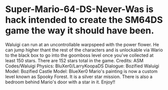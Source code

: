 # Super-Mario-64-DS-Never-Was is hack intended to create the SM64DS game the way it should have been.
Waluigi can run at an uncontrollable warpspeed with the power flower. He can jump higher thant the rest of the characters and is unlockable via Wario to the black box to go into the goomboss level once you've collected at least 150 stars. There are 152 stars total in the game.
Credits:
ASM Codes/Waluigi Physics: BluXer0/LarryKoopaDS
Dialogue: Bozified
Waluigi Model: Bozified
Castle Model: BlueXer0
Mario's painting is now a custom level known as Spooky Forest. It is a silver star mission.
There is also a bedroom behind Mario's door with a star in it.
Enjoy!!
